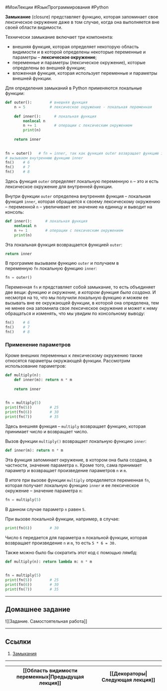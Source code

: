 #МоиЛекции #ЯзыкПрограммирования #Python 

**Замыкание** (closure) представляет функцию, которая запоминает свое лексическое окружение даже в том случае, когда она выполняется вне своей области видимости.

Технически замыкание включает три компонента:
- внешняя функция, которая определяет некоторую область видимости и в которой определены некоторые переменные и параметры – **лексическое окружение**;
- переменные и параметры (лексическое окружение), которые определены во внешней функции;
- вложенная функция, которая использует переменные и параметры внешней функции.

Для определения замыканий в Python применяются локальные функции:

```python
def outer():        # внешняя функция
    n = 5           # лексическое окружение - локальная переменная
 
    def inner():      # локальная функция
        nonlocal n
        n += 1        # операции с лексическим окружением
        print(n)
 
    return inner
 
 
fn = outer()   # fn = inner, так как функция outer возвращает функцию inner
# вызываем внутреннюю функцию inner
fn()    # 6
fn()    # 7
fn()    # 8
```

Здесь функция `outer` определяет локальную переменную `n` – это и есть лексическое окружение для внутренней функции.

Внутри функции `outer` определена внутренняя функция – локальная функция `inner`, которая обращается к своему лексическому окружению – переменной `n` – увеличивает ее значение на единицу и выводит на консоль:

```python
def inner():      # локальная функция
    nonlocal n
    n += 1        # операции с лексическим окружением
    print(n)
```

Эта локальная функция возвращается функцией `outer`: 

```python
return inner
```

В программе вызываем функцию `outer` и получаем в переменную `fn` локальную функцию `inner`:

```python
fn = outer()
```

Переменная `fn` и представляет собой замыкание, то есть объединяет две вещи: *функцию и окружение, в котором функция была создана*. И несмотря на то, что мы получили локальную функцию и можем ее вызывать вне ее окружающей функции, в которой она определена, тем не менее она запомнила свое лексическое окружение и может к нему обращаться и изменять, что мы увидим по консольному выводу:

```python
fn()    # 6
fn()    # 7
fn()    # 8
```

### Применение параметров

Кроме внешних переменных к лексическому окружению также относятся параметры окружающей функции. Рассмотрим использование параметров:

```python
def multiply(n):
    def inner(m): return n * m
 
    return inner
 
 
fn = multiply(5)
print(fn(5))        # 25
print(fn(6))        # 30
print(fn(7))        # 35
```

Здесь внешняя функция – `multiply` возвращает функцию, которая принимает число и возвращает число.

Вызов функции `multiply()` возвращает локальную функцию `inner`:

```python
def inner(m): return n * m
```

Эта функция запоминает окружение, в котором она была создана, в частности, значение параметра `n`. Кроме того, сама принимает параметр и возвращает произведение параметров `n` и `m`.

В итоге при вызове функции `multiply` определяется переменная `fn`, которая получает локальную функцию `inner` и ее лексическое окружение – значение параметра `n`:

```python
fn = multiply(5)
```

В данном случае параметр `n` равен `5`.

При вызове локальной функции, например, в случае:

```python
print(fn(6))        # 30
```

Число `6` передается для параметра `m` локальной функции, которая возвращает произведение `n` и `m`, то есть `5 * 6 = 30.`

Также можно было бы сократить этот код с помощью лямбд:

```python
def multiply(n): return lambda m: n * m
 
 
fn = multiply(5)
print(fn(5))        # 25
print(fn(6))        # 30
print(fn(7))        # 35
```

---
## Домашнее задание

![[Задание. Самостоятельная работа]]

---
## Ссылки

1. [Замыкания](https://metanit.com/python/tutorial/2.19.php)

---

| [[Область видимости переменных\|Предыдущая лекция]] | [[Декораторы\|Следующая лекция]] |
| --------------------------------------------------- | -------------------------------- |

